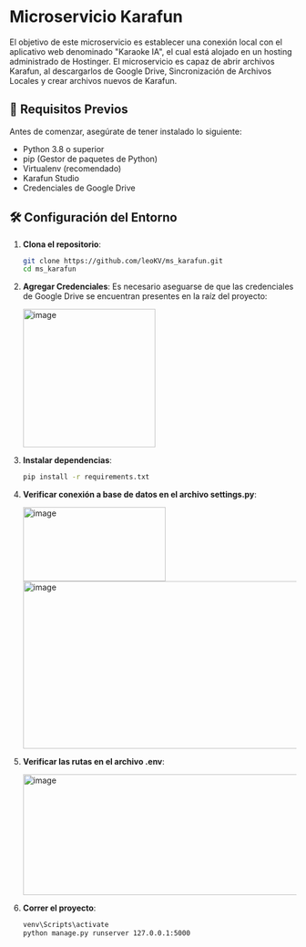 # Microservicio Karafun

El objetivo de este microservicio es establecer una conexión local con el aplicativo web denominado "Karaoke IA", el cual está alojado en un hosting administrado de Hostinger. El microservicio es capaz de abrir archivos Karafun, al descargarlos de Google Drive, Sincronización de Archivos Locales y crear archivos nuevos de Karafun.

## 🚀 Requisitos Previos

Antes de comenzar, asegúrate de tener instalado lo siguiente:

- Python 3.8 o superior
- pip (Gestor de paquetes de Python)
- Virtualenv (recomendado)
- Karafun Studio
- Credenciales de Google Drive

## 🛠️ Configuración del Entorno

1. **Clona el repositorio**:

   ```bash
   git clone https://github.com/leoKV/ms_karafun.git
   cd ms_karafun

2. **Agregar Credenciales**:
   Es necesario aseguarse de que las credenciales de Google Drive se encuentran presentes en la raíz del proyecto:
   
   <img width="232" height="243" alt="image" src="https://github.com/user-attachments/assets/e10e6cff-7196-4621-883d-f9fb6dc47688" />

3. **Instalar dependencias**:

   ```bash
   pip install -r requirements.txt
   
4. **Verificar conexión a base de datos en el archivo settings.py**:
   
    <img width="250" height="130" alt="image" src="https://github.com/user-attachments/assets/7a57ff6b-1082-4e62-98d0-240270f30a37" />

    <img width="639" height="294" alt="image" src="https://github.com/user-attachments/assets/aa0f4548-e8d8-4372-9c80-792010eb7c95" />
    
5. **Verificar las rutas en el archivo .env**:

    <img width="956" height="212" alt="image" src="https://github.com/user-attachments/assets/03fc3103-7144-4ba6-8b10-58e7407cef7a" />

6. **Correr el proyecto**:
   ```bash
   venv\Scripts\activate
   python manage.py runserver 127.0.0.1:5000
